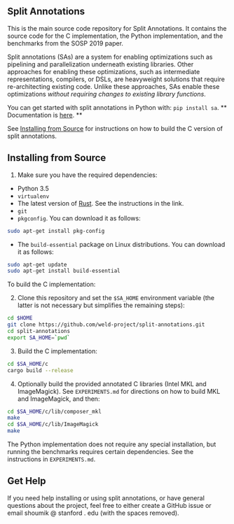 ## Split Annotations

This is the main source code repository for Split Annotations. It contains the source code for the C implementation, the Python implementation, and the benchmarks from the SOSP 2019 paper.

Split annotations (SAs) are a system for enabling optimizations such as pipelining and parallelization underneath existing libraries. Other approaches for enabling these optimizations, such as intermediate representations, compilers, or DSLs, are heavyweight solutions that require re-architecting existing code. Unlike these approaches, SAs enable these optimizations _without requiring changes to existing library functions_.

You can get started with split annotations in Python with: `pip install sa`. ** Documentation is [here](https://www.weld.rs/split-annotations/docs/). **

See [Installing from Source](#installing-from-source) for instructions on how to build the C version of split annotations.

## Installing from Source

1. Make sure you have the required dependencies:

  * Python 3.5
  * `virtualenv`
  * The latest version of [Rust](https://rustup.rs/). See the instructions in the link.
  * `git`
  * `pkgconfig`. You can download it as follows:
  
  ```bash
  sudo apt-get install pkg-config
  ```
  
  * The `build-essential` package on Linux distributions. You can download it as follows:
  
  ```bash
  sudo apt-get update
  sudo apt-get install build-essential
  ```
  
To build the C implementation:
  
2. Clone this repository and set the `$SA_HOME` environment variable (the latter is not necessary but simplifies the remaining steps):

  ```bash
  cd $HOME
  git clone https://github.com/weld-project/split-annotations.git
  cd split-annotations
  export SA_HOME=`pwd`
  ```
  
3. Build the C implementation:

  ```bash
  cd $SA_HOME/c
  cargo build --release
  ```
   
4. Optionally build the provided annotated C libraries (Intel MKL and ImageMagick). See `EXPERIMENTS.md` for directions on how to build MKL and ImageMagick, and then:

  ```bash
  cd $SA_HOME/c/lib/composer_mkl
  make
  cd $SA_HOME/c/lib/ImageMagick
  make
  ```
  
The Python implementation does not require any special installation, but running the benchmarks requires certain dependencies. See the instructions in `EXPERIMENTS.md`.

## Get Help

If you need help installing or using split annotations, or have general questions about the project, feel free to either create a GitHub issue or email shoumik @ stanford . edu (with the spaces removed).
